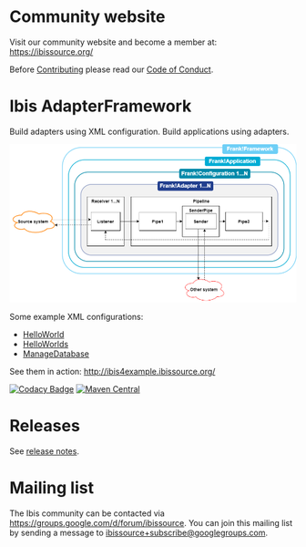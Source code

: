 Community website
=================

Visit our community website and become a member at: https://ibissource.org/

Before [Contributing](CONTRIBUTING.md) please read our [Code of Conduct](CODE_OF_CONDUCT.md).


Ibis AdapterFramework
=====================

Build adapters using XML configuration. Build applications using adapters.

![Ibis AdapterFramework](IAF.png)

Some example XML configurations:
- [HelloWorld](example/src/main/resources/ConfigurationHelloWorld.xml)
- [HelloWorlds](example/src/main/resources/ConfigurationHelloWorlds.xml)
- [ManageDatabase](core/src/main/resources/IAF_Util/ConfigurationManageDatabase.xml)

See them in action: http://ibis4example.ibissource.org/

[![Codacy Badge](https://api.codacy.com/project/badge/Grade/f191c229880d40738b919ef38712b533)](https://app.codacy.com/manual/nielsm5/iaf?utm_source=github.com&utm_medium=referral&utm_content=ibissource/iaf&utm_campaign=Badge_Grade_Dashboard)
[![Maven Central](https://img.shields.io/maven-central/v/org.ibissource/ibis-adapterframework-parent.svg?label=Maven%20Central)](https://search.maven.org/search?q=g:org.ibissource)


Releases
========

See [release notes](RELEASES.md).



Mailing list
============

The Ibis community can be contacted via
https://groups.google.com/d/forum/ibissource. You can join this mailing list by 
sending a message to ibissource+subscribe@googlegroups.com.

